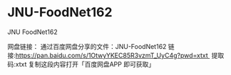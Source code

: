 # JNU-FoodNet162
JNU FoodNet162

网盘链接：
通过百度网盘分享的文件：JNU-FoodNet162
链接:https://pan.baidu.com/s/1OtwyYKEC85R3vzmT_UyC4g?pwd=xtxt 
提取码:xtxt
复制这段内容打开「百度网盘APP 即可获取」
